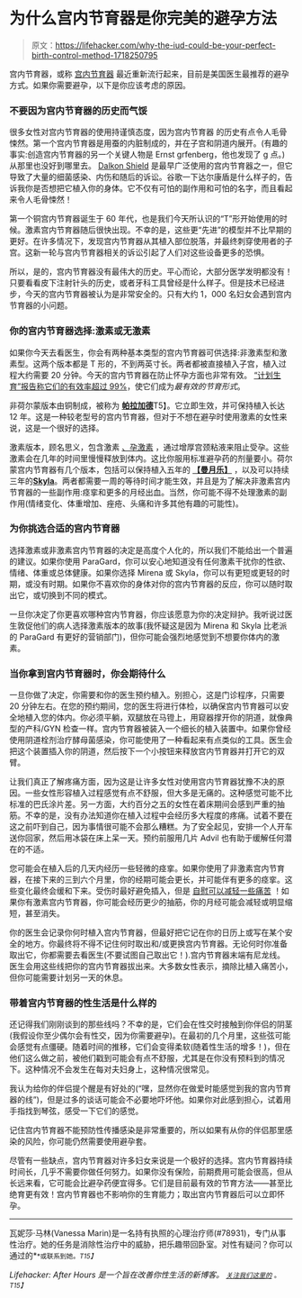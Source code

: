 # 为什么宫内节育器是你完美的避孕方法

> 原文：<https://lifehacker.com/why-the-iud-could-be-your-perfect-birth-control-method-1718250795>

宫内节育器，或称 [宫内节育器](https://en.wikipedia.org/wiki/Intrauterine_device) 最近重新流行起来，目前是美国医生最推荐的避孕方式。如果你需要避孕，以下是你应该考虑的原因。



### 不要因为宫内节育器的历史而气馁

很多女性对宫内节育器的使用持谨慎态度，因为宫内节育器 的历史有点令人毛骨悚然。第一个宫内节育器是用蚕的内脏制成的，并在子宫和阴道内展开。(有趣的事实:创造宫内节育器的另一个关键人物是 Ernst grfenberg，他也发现了 g 点。)从那里也没好到哪里去。 [Dalkon Shield](https://en.wikipedia.org/wiki/Dalkon_Shield) 是最早广泛使用的宫内节育器之一，但它导致了大量的细菌感染、内伤和随后的诉讼。谷歌一下达尔康盾是什么样子的，告诉我你是否想把它植入你的身体。它不仅有可怕的副作用和可怕的名字，而且看起来令人毛骨悚然！

第一个铜宫内节育器诞生于 60 年代，也是我们今天所认识的“T”形开始使用的时候。激素宫内节育器随后很快出现。不幸的是，这些更“先进”的模型并不比早期的更好。在许多情况下，发现宫内节育器从其植入部位脱落，并最终刺穿使用者的子宫。这新一轮与宫内节育器相关的诉讼引起了人们对这些设备更多的恐惧。

所以，是的，宫内节育器没有最伟大的历史。平心而论，大部分医学发明都没有！只要看看皮下注射针头的历史，或者牙科工具曾经是什么样子。但是技术已经进步，今天的宫内节育器被认为是非常安全的。只有大约 1，000 名妇女会遇到宫内节育器的小问题。

### 你的宫内节育器选择:激素或无激素

如果你今天去看医生，你会有两种基本类型的宫内节育器可供选择:非激素型和激素型。这两个版本都是 T 形的，不到两英寸长。两者都被直接植入子宫，植入过程大约需要 20 分钟。今天的宫内节育器在防止怀孕方面也非常有效。 [“计划生育”报告称它们的有效率超过 99%](http://www.plannedparenthood.org/learn/birth-control/iud)，使它们成为*最有效的节育形式*。

非荷尔蒙版本由铜制成，被称为 [**帕拉加德**](http://www.paragard.com/)T5】。它立即生效，并可保持植入长达 12 年。这是一种较老型号的宫内节育器，但对于不想在避孕时使用激素的女性来说，这是一个很好的选择。

激素版本，顾名思义，包含激素 [、孕激素](https://en.wikipedia.org/wiki/Progestin) ，通过增厚宫颈粘液来阻止受孕。这些激素会在几年的时间里慢慢释放到体内。这比你服用标准避孕药的剂量要小。荷尔蒙宫内节育器有几个版本，包括可以保持植入五年的 [**【曼月乐】**](http://www.mirena-us.com/index.php) ，以及可以持续三年的[**Skyla**](http://www.skyla-us.com/index.php)。两者都需要一周的等待时间才能生效，并且是为了解决非激素宫内节育器的一些副作用:痉挛和更多的月经出血。当然，你可能不得不处理激素的副作用(情绪变化、体重增加、痤疮、头痛和许多其他有趣的可能性)。

### 为你挑选合适的宫内节育器

选择激素或非激素宫内节育器的决定是高度个人化的，所以我们不能给出一个普遍的建议。如果你使用 ParaGard，你可以安心地知道没有任何激素干扰你的性欲、情绪、体重或总体健康。如果你选择 Mirena 或 Skyla，你可以有更短或更轻的时期，或没有时期。如果你不喜欢你的身体对你的宫内节育器的反应，你可以随时取出它，或切换到不同的模式。

一旦你决定了你更喜欢哪种宫内节育器，你应该愿意为你的决定辩护。我听说过医生敦促他们的病人选择激素版本的故事(我怀疑这是因为 Mirena 和 Skyla 比老派的 ParaGard 有更好的营销部门)，但你可能会强烈地感觉到不想要你体内的激素。

### 当你拿到宫内节育器时，你会期待什么

一旦你做了决定，你需要和你的医生预约植入。别担心，这是门诊程序，只需要 20 分钟左右。在您的预约期间，您的医生将进行体检，以确保宫内节育器可以安全地植入您的体内。你必须平躺，双腿放在马镫上，用窥器撑开你的阴道，就像典型的产科/GYN 检查一样。宫内节育器被装入一个细长的植入装置中。如果你曾经使用阴道栓剂治疗酵母菌感染，你可能使用了一种看起来有点类似的工具。医生会把这个装置插入你的阴道，然后按下一个小按钮来释放宫内节育器并打开它的双臂。

让我们真正了解疼痛方面，因为这是让许多女性对使用宫内节育器犹豫不决的原因。一些女性形容植入过程感觉有点不舒服，但大多是无痛的。这种感觉可能不比标准的巴氏涂片差。另一方面，大约百分之五的女性在着床期间会感到严重的抽筋。不幸的是，没有办法知道你在植入过程中会经历多大程度的疼痛。试着不要在这之前吓到自己，因为事情很可能不会那么糟糕。为了安全起见，安排一个人开车送你回家，然后用冰袋在床上呆一天。预约前服用几片 Advil 也有助于缓解任何潜在的不适。

您可能会在植入后的几天内经历一些轻微的痉挛。如果你使用了非激素宫内节育器，在接下来的三到六个月里，你的经期可能会更长，并可能伴有更多的痉挛。这些变化最终会缓和下来。受伤时最好避免插入，但是 [自慰可以减轻一些痛苦](http://afterhours.lifehacker.com/a-womans-guide-to-learning-to-love-masturbation-1713950621) ！如果你有激素宫内节育器，你可能会经历更少的抽筋，你的月经可能会减轻或明显缩短，甚至消失。

你的医生会记录你何时植入宫内节育器，但最好把它记在你的日历上或写在某个安全的地方。你最终将不得不记住何时取出和/或更换宫内节育器。无论何时你准备取出它，你都需要去看医生(不要试图自己取出它！).宫内节育器末端有尼龙线。医生会用这些线把你的宫内节育器拔出来。大多数女性表示，摘除比植入痛苦小，但你可能需要计划另一天的休息。

### 带着宫内节育器的性生活是什么样的

还记得我们刚刚谈到的那些线吗？不幸的是，它们会在性交时接触到你伴侣的阴茎(我假设你至少偶尔会有性交，因为你需要避孕)。在最初的几个月里，这些弦可能会感觉有点僵硬。随着时间的推移，它们会变得柔软(随着性生活的增多！)，但在他们这么做之前，被他们戳到可能会有点不舒服，尤其是在你没有预料到的情况下。这种情况不会发生在每对夫妇身上，这种情况很常见。

我认为给你的伴侣提个醒是有好处的(“嘿，显然你在做爱时能感觉到我的宫内节育器的线”)，但是过多的谈话可能会不必要地吓坏他。如果你对此感到担心，试着用手指找到琴弦，感受一下它们的感觉。

记住宫内节育器不能预防性传播感染是非常重要的，所以如果有从你的伴侣那里感染的风险，你可能仍然需要使用避孕套。

尽管有一些缺点，宫内节育器对许多妇女来说是一个极好的选择。宫内节育器持续时间长，几乎不需要你做任何努力。如果你没有保险，前期费用可能会很高，但从长远来看，它可能会比避孕药便宜得多。它们是目前最有效的节育方法——甚至比绝育更有效！宫内节育器也不影响你的生育能力；取出宫内节育器后可以立即怀孕。

* * *

瓦妮莎·马林(Vanessa Marin)是一名持有执照的心理治疗师(#78931)，专门从事性治疗。她的任务是消除性治疗中的威胁，把乐趣带回卧室。对性有疑问？你可以通过的[<small></small>](mailto:Vanessa.Marin@Lifehacker.com)*<small>*或联系到她。*T15】</small>*

*Lifehacker: After Hours 是一个旨在改善你性生活的新博客。 [<small>*关注我们这里的*</small>](https://twitter.com/LHAfterHours) <small>*。*T15】</small>*